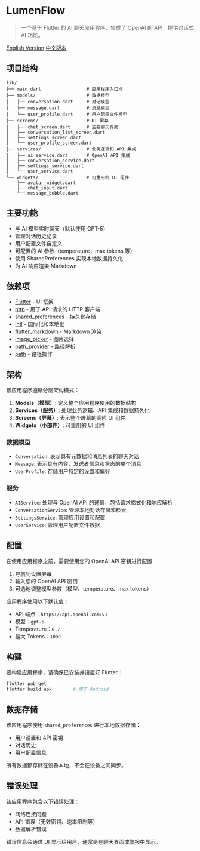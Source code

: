 # LumenFlow

> 一个基于 Flutter 的 AI 聊天应用程序，集成了 OpenAI 的 API，提供对话式 AI 功能。

[English Version](../README.md) [中文版本](./README.zh_CN.md)

## 项目结构

```
lib/
├── main.dart                 # 应用程序入口点
├── models/                   # 数据模型
│   ├── conversation.dart     # 对话模型
│   ├── message.dart          # 消息模型
│   └── user_profile.dart     # 用户配置文件模型
├── screens/                  # UI 屏幕
│   ├── chat_screen.dart      # 主要聊天界面
│   ├── conversation_list_screen.dart
│   ├── settings_screen.dart
│   └── user_profile_screen.dart
├── services/                 # 业务逻辑和 API 集成
│   ├── ai_service.dart       # OpenAI API 集成
│   ├── conversation_service.dart
│   ├── settings_service.dart
│   └── user_service.dart
└── widgets/                  # 可重用的 UI 组件
    ├── avatar_widget.dart
    ├── chat_input.dart
    └── message_bubble.dart
```

## 主要功能

- 与 AI 模型实时聊天（默认使用 GPT-5）
- 管理对话历史记录
- 用户配置文件自定义
- 可配置的 AI 参数（temperature，max tokens 等）
- 使用 SharedPreferences 实现本地数据持久化
- 为 AI 响应渲染 Markdown

## 依赖项

- [Flutter](https://flutter.dev/) - UI 框架
- [http](https://pub.dev/packages/http) - 用于 API 请求的 HTTP 客户端
- [shared_preferences](https://pub.dev/packages/shared_preferences) - 持久化存储
- [intl](https://pub.dev/packages/intl) - 国际化和本地化
- [flutter_markdown](https://pub.dev/packages/flutter_markdown) - Markdown 渲染
- [image_picker](https://pub.dev/packages/image_picker) - 图片选择
- [path_provider](https://pub.dev/packages/path_provider) - 路径解析
- [path](https://pub.dev/packages/path) - 路径操作

## 架构

该应用程序遵循分层架构模式：

1. **Models（模型）**: 定义整个应用程序使用的数据结构
2. **Services（服务）**: 处理业务逻辑、API 集成和数据持久化
3. **Screens（屏幕）**: 表示整个屏幕的高阶 UI 组件
4. **Widgets（小部件）**: 可重用的 UI 组件

### 数据模型

- `Conversation`: 表示具有元数据和消息列表的聊天对话
- `Message`: 表示具有内容、发送者信息和状态的单个消息
- `UserProfile`: 存储用户特定的设置和偏好

### 服务

- `AIService`: 处理与 OpenAI API 的通信，包括请求格式化和响应解析
- `ConversationService`: 管理本地对话存储和检索
- `SettingsService`: 管理应用设置和配置
- `UserService`: 管理用户配置文件数据

## 配置

在使用应用程序之前，需要使用您的 OpenAI API 密钥进行配置：

1. 导航到设置屏幕
2. 输入您的 OpenAI API 密钥
3. 可选地调整模型参数（模型、temperature、max tokens）

应用程序使用以下默认值：
- API 端点：`https://api.openai.com/v1`
- 模型：`gpt-5`
- Temperature：`0.7`
- 最大 Tokens：`1000`

## 构建

要构建应用程序，请确保已安装并设置好 Flutter：

```bash
flutter pub get
flutter build apk        # 用于 Android
```

## 数据存储

该应用程序使用 `shared_preferences` 进行本地数据存储：
- 用户设置和 API 密钥
- 对话历史
- 用户配置信息

所有数据都存储在设备本地，不会在设备之间同步。

## 错误处理

该应用程序包含以下错误处理：
- 网络连接问题
- API 错误（无效密钥、速率限制等）
- 数据解析错误

错误信息会通过 UI 显示给用户，通常是在聊天界面或警报中显示。
